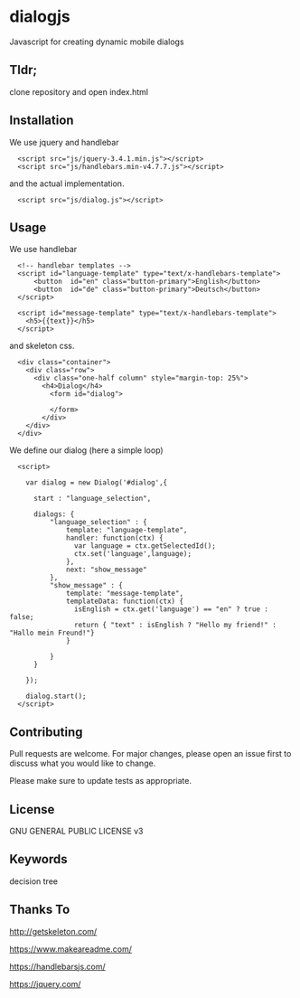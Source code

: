 # dialogjs
Javascript for creating dynamic mobile dialogs


## Tldr;

clone repository and open index.html


## Installation
We use jquery and handlebar
```
  <script src="js/jquery-3.4.1.min.js"></script>
  <script src="js/handlebars.min-v4.7.7.js"></script>
```
and the actual implementation.
```
  <script src="js/dialog.js"></script>
```

## Usage
We use handlebar 
```
  <!-- handlebar templates -->
  <script id="language-template" type="text/x-handlebars-template">
      <button  id="en" class="button-primary">English</button>
      <button  id="de" class="button-primary">Deutsch</button>
  </script>

  <script id="message-template" type="text/x-handlebars-template">
    <h5>{{text}}</h5>
  </script>
```
and skeleton css.
```
  <div class="container">
    <div class="row">
      <div class="one-half column" style="margin-top: 25%">
        <h4>Dialog</h4>
          <form id="dialog">
           
          </form>
        </div>
    </div>
  </div>
```
We define our dialog (here a simple loop)
```
  <script>

    var dialog = new Dialog('#dialog',{ 

      start : "language_selection",
      
      dialogs: {
          "language_selection" : {
              template: "language-template",
              handler: function(ctx) {
                var language = ctx.getSelectedId();
                ctx.set('language',language);
              },
              next: "show_message"
          },
          "show_message" : {
              template: "message-template",
              templateData: function(ctx) {
                isEnglish = ctx.get('language') == "en" ? true : false;
                return { "text" : isEnglish ? "Hello my friend!" : "Hallo mein Freund!"}
              }

          }
      }

    });

    dialog.start();
  </script>
```

## Contributing
Pull requests are welcome. For major changes, please open an issue first to discuss what you would like to change.

Please make sure to update tests as appropriate.

## License
GNU GENERAL PUBLIC LICENSE v3

## Keywords
decision tree

## Thanks To

http://getskeleton.com/

https://www.makeareadme.com/

https://handlebarsjs.com/

https://jquery.com/




